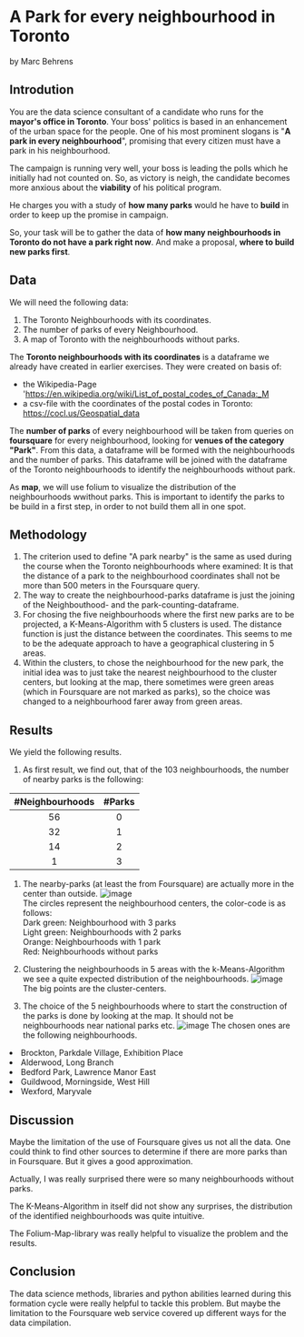 # A Park for every neighbourhood in Toronto
by Marc Behrens

## Introdution
You are the data science consultant of a candidate who runs for the <b>mayor's office in Toronto</b>. Your boss' politics is based in an enhancement of the urban space for the people.
One of his most prominent slogans is "<b>A park in every neighbourhood</b>", promising that every citizen must have a park in his neighbourhood.

The campaign is running very well, your boss is leading the polls which he initially had not counted on. 
So, as victory is neigh, the candidate becomes more anxious about the <b>viability</b> of his political program.

He charges you with a study of <b>how many parks</b> would he have to <b>build</b> in order to keep up the promise in campaign. 

So, your task will be to gather the data of <b>how many neighbourhoods in Toronto do not have a park right now</b>.
And make a proposal, <b>where to build new parks first</b>.

## Data
We will need the following data:
1. The Toronto Neighbourhoods with its coordinates.
2. The number of parks of every Neighbourhood.
3. A map of Toronto with the neighbourhoods without parks.

The <b>Toronto neighbourhoods with its coordinates</b> is a dataframe we already have created in earlier exercises.
They were created on basis of: 
* the Wikipedia-Page 'https://en.wikipedia.org/wiki/List_of_postal_codes_of_Canada:_M 
* a csv-file with the coordinates of the postal codes in Toronto: https://cocl.us/Geospatial_data

The <b>number of parks</b> of every neighbourhood will be taken from queries on <b>foursquare</b> for every neighbourhood, looking for <b>venues of the category "Park"</b>. 
From this data, a dataframe will be formed with the neighbourhoods and the number of parks. This dataframe will be joined with the dataframe of the Toronto neighbourhoods to identify the neighbourhoods without park.

As <b>map</b>, we will use folium to visualize the distribution of the neighbourhoods wwithout parks. 
This is important to identify the parks to be build in a first step, in order to not build them all in one spot.

## Methodology

1. The criterion used to define "A park nearby" is the same as used during the course when the Toronto neighbourhoods where examined: It is that the distance of a park to the neighbourhood coordinates shall not be more than 500 meters in the Foursquare query.
2. The way to create the neighbourhood-parks dataframe is just the joining of the Neighbouthood- and the park-counting-dataframe.
3. For chosing the five neighbourhoods where the first new parks are to be projected, a K-Means-Algorithm with 5 clusters is used. The distance function is just the distance between the coordinates. This seems to me to be the adequate approach to have a geographical clustering in 5 areas.
4. Within the clusters, to chose the neighbourhood for the new park, the initial idea was to just take the nearest neighbourhood to the cluster centers, but looking at the map, there sometimes were green areas (which in Foursquare are not marked as parks), so the choice was changed to a neighbourhood farer away from green areas.

## Results

We yield the following results.

1. As first result, we find out, that of the 103 neighbourhoods, the number of nearby parks is the following:

|\#Neighbourhoods|\#Parks|
|:-------------:|:----:|
|56|0|
|32|1|
|14|2|
|1|3|

1. The nearby-parks (at least the from Foursquare) are actually more in the center than outside.
![image](https://user-images.githubusercontent.com/62191134/113913868-250b5b80-97dd-11eb-8450-eb8aa26fa198.png)
<br>The circles represent the neighbourhood centers, the color-code is as follows:
<br>Dark green: Neighbourhood with 3 parks
<br>Light green: Neighbourhoods with 2 parks
<br>Orange: Neighbourhoods with 1 park
<br>Red: Neighbourhoods without parks

1. Clustering the neighbourhoods in 5 areas with the k-Means-Algorithm we see a quite expected distribution of the neighbourhoods.
![image](https://user-images.githubusercontent.com/62191134/113914625-09ed1b80-97de-11eb-8ccd-7d8c0113267c.png)
The big points are the cluster-centers. 

1. The choice of the 5 neighbourhoods where to start the construction of the parks is done by looking at the map. It should not be neighbourhoods near national parks etc.
![image](https://user-images.githubusercontent.com/62191134/113915081-9e577e00-97de-11eb-9e16-b23f6c588c31.png)
The chosen ones are the following neighbourhoods.
<li>Brockton, Parkdale Village, Exhibition Place
<li>Alderwood, Long Branch
<li>Bedford Park, Lawrence Manor East
<li>Guildwood, Morningside, West Hill
<li>Wexford, Maryvale

## Discussion

Maybe the limitation of the use of Foursquare gives us not all the data. One could think to find other sources to determine if there are more parks than in Foursquare. But it gives a good approximation.

Actually, I was really surprised there were so many neighbourhoods without parks.

The K-Means-Algorithm in itself did not show any surprises, the distribution of the identified neighbourhoods was quite intuitive.

The Folium-Map-library was really helpful to visualize the problem and the results.

## Conclusion

The data science methods, libraries and python abilities learned during this formation cycle were really helpful to tackle this problem. But maybe the limitation to the Foursquare web service covered up different ways for the data cimpilation.

